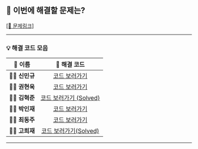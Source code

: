 ## 🎯 이번에 해결할 문제는?

[[🔗 문제링크]](https://www.acmicpc.net/problem/11724)

---

### 💡 해결 코드 모음

|  👤 **이름**  | 🔗 **해결 코드**  |
| :-----------: | :---------------: |
| 🧑‍💻 **신민규** | [코드 보러가기]() |
| 👨‍💻 **권현욱** | [코드 보러가기]() |
| 🧑‍💻 **김혁준** | [코드 보러가기 (Solved)](https://github.com/hyukjunkim1116/algorithm-baekjoon/blob/main/%EB%B0%B1%EC%A4%80/Silver/11724.%E2%80%85%EC%97%B0%EA%B2%B0%E2%80%85%EC%9A%94%EC%86%8C%EC%9D%98%E2%80%85%EA%B0%9C%EC%88%98/%EC%97%B0%EA%B2%B0%E2%80%85%EC%9A%94%EC%86%8C%EC%9D%98%E2%80%85%EA%B0%9C%EC%88%98.java) |
| 👨‍💻 **박인재** | [코드 보러가기]() |
| 🧑‍💻 **최동주** | [코드 보러가기]() |
| 👨‍💻 **고희재** | [코드 보러가기(Solved)](https://github.com/HUIJAEKO/Baekjoon/blob/main/%EB%B0%B1%EC%A4%80/Silver/11724.%E2%80%85%EC%97%B0%EA%B2%B0%E2%80%85%EC%9A%94%EC%86%8C%EC%9D%98%E2%80%85%EA%B0%9C%EC%88%98/%EC%97%B0%EA%B2%B0%E2%80%85%EC%9A%94%EC%86%8C%EC%9D%98%E2%80%85%EA%B0%9C%EC%88%98.java) |

---
